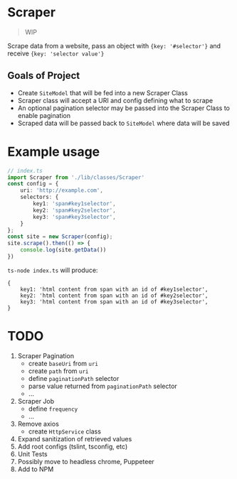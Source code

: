 # Scraper

> WIP

Scrape data from a website, pass an object with `{key: '#selector'}` and receive `{key: 'selector value'}`

## Goals of Project

- Create `SiteModel` that will be fed into a new Scraper Class
- Scraper class will accept a URI and config defining what to scrape
- An optional pagination selector may be passed into the Scraper Class to enable pagination
- Scraped data will be passed back to `SiteModel` where data will be saved

# Example usage

```ts
// index.ts
import Scraper from './lib/classes/Scraper'
const config = {
    uri: 'http://example.com',
    selectors: {
        key1: 'span#key1selector',
        key2: 'span#key2selector',
        key3: 'span#key3selector',
    }
};
const site = new Scraper(config);
site.scrape().then(() => {
    console.log(site.getData())
})
```

`ts-node index.ts` will produce:


```
{
    key1: 'html content from span with an id of #key1selector',
    key2: 'html content from span with an id of #key2selector',
    key3: 'html content from span with an id of #key3selector',
}
```

# TODO
1. Scraper Pagination
    - create `baseUri` from `uri`
    - create `path` from `uri`
    - define `paginationPath` selector
    - parse value returned from `paginationPath` selector
    - ...
1. Scraper Job
    - define `frequency`
    - ...
1. Remove axios
    - create `HttpService` class
1. Expand sanitization of retrieved values
1. Add root configs (tslint, tsconfig, etc)
1. Unit Tests
1. Possibly move to headless chrome, Puppeteer
1. Add to NPM